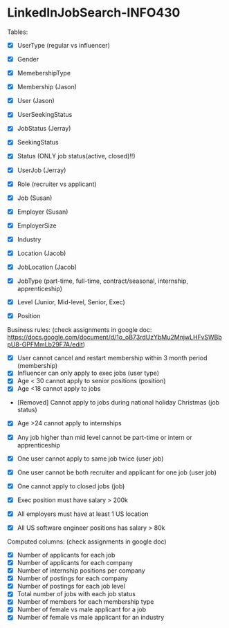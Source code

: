 # LinkedInJobSearch-INFO430
Tables:
- [x] UserType (regular vs influencer)
- [x] Gender
- [x] MemebershipType
- [x] Membership (Jason)
- [x] User (Jason)

- [x] UserSeekingStatus
- [x] JobStatus (Jerray)
- [x] SeekingStatus
- [x] Status (ONLY job status(active, closed)!!)
- [x] UserJob (Jerray)

- [x] Role (recruiter vs applicant)
- [x] Job (Susan)
- [x] Employer (Susan)
- [x] EmployerSize
- [x] Industry

- [x] Location (Jacob)
- [x] JobLocation (Jacob)
- [x] JobType (part-time, full-time, contract/seasonal, internship, apprenticeship)
- [x] Level (Junior, Mid-level, Senior, Exec)
- [x] Position



Business rules: (check assignments in google doc: https://docs.google.com/document/d/1o_oB73rdUzYbMu2MnjwLHFvSWBbpU8-GPFMmLb29F7A/edit)
- [x] User cannot cancel and restart membership within 3 month period (membership)
- [x] Influencer can only apply to exec jobs (user type)
- [x] Age < 30 cannot apply to senior positions (position)
- [x] Age <18 cannot apply to jobs
- [Removed] Cannot apply to jobs during national holiday Christmas (job status)
- [x] Age >24 cannot apply to internships
- [x] Any job higher than mid level cannot be part-time or intern or apprenticeship
- [x] One user cannot apply to same job twice (user job)
- [x] One user cannot be both recruiter and applicant for one job (user job)
- [x] One cannot apply to closed jobs (job)
- [x] Exec position must have salary > 200k
- [x] All employers must have at least 1 US location
- [x] All US software engineer positions has salary > 80k


Computed columns: (check assignments in google doc)
- [X] Number of applicants for each job
- [X] Number of applicants for each company
- [X] Number of internship positions per company
- [x] Number of postings for each company
- [x] Number of postings for each job level
- [x] Total number of jobs with each job status
- [x] Number of members for each membership type
- [x] Number of female vs male applicant for a job
- [x] Number of female vs male applicant for an industry
